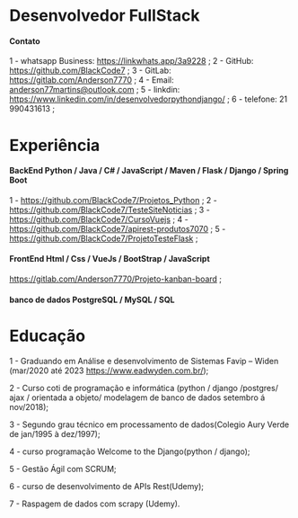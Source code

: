 # Desenvolvedor FullStack

#### Contato

1 - whatsapp Business: https://linkwhats.app/3a9228 ;
2 - GitHub: https://github.com/BlackCode7 ;
3 - GitLab: https://gitlab.com/Anderson7770 ;
4 - Email: anderson77martins@outlook.com ;
5 - linkdin: https://www.linkedin.com/in/desenvolvedorpythondjango/ ;
6 - telefone: 21 990431613 ;

# Experiência

#### BackEnd Python / Java / C# / JavaScript / Maven / Flask / Django / Spring Boot  
1 - https://github.com/BlackCode7/Projetos_Python ;
2 - https://github.com/BlackCode7/TesteSiteNoticias ;
3 - https://github.com/BlackCode7/CursoVuejs ;
4 - https://github.com/BlackCode7/apirest-produtos7070 ;
5 - https://github.com/BlackCode7/ProjetoTesteFlask ;


#### FrontEnd Html / Css / VueJs / BootStrap / JavaScript
https://gitlab.com/Anderson7770/Projeto-kanban-board ;

#### banco de dados PostgreSQL / MySQL / SQL


# Educação

1 - Graduando em Análise e desenvolvimento de Sistemas Favip – Widen (mar/2020 até 2023 https://www.eadwyden.com.br/);

2 - Curso coti de programação e informática (python / django /postgres/ ajax / orientada a objeto/ modelagem de banco de dados setembro á nov/2018);

3 - Segundo grau técnico em processamento de dados(Colegio Aury Verde de jan/1995 à dez/1997);

4 - curso programação Welcome to the Django(python / django);

5 - Gestão Ágil com SCRUM;

6 - curso de desenvolvimento de APIs Rest(Udemy);

7 - Raspagem de dados com scrapy (Udemy).

<!--
**BlackCode7/BlackCode7** is a ✨ _special_ ✨ repository because its `README.md` (this file) appears on your GitHub profile.

Here are some ideas to get you started:

-->
